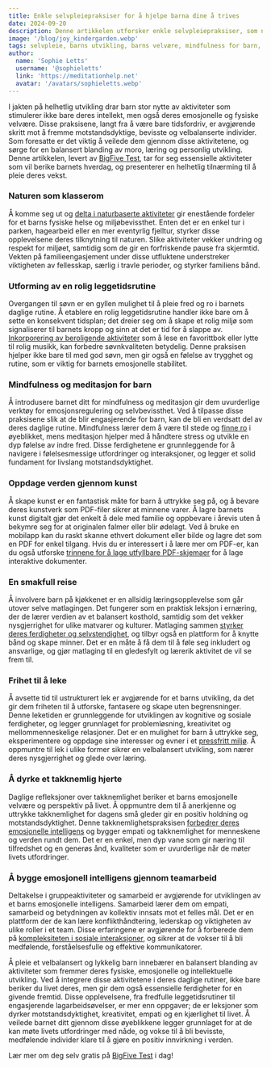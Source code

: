 ```yaml
---
title: Enkle selvpleiepraksiser for å hjelpe barna dine å trives
date: 2024-09-20
description: Denne artikkelen utforsker enkle selvpleiepraksiser, som naturaktiviteter, mindfulness og kreativ lek, som fremmer barns fysiske, emosjonelle og intellektuelle vekst, og styrker motstandsdyktighet, kreativitet og empati.
image: '/blog/joy_kindergarden.webp'
tags: selvpleie, barns utvikling, barns velvære, mindfulness for barn, emosjonell vekst, fysisk helse, leggetidsrutiner, naturaktiviteter, ustrukturert lek, takknemlighetspraksis, samarbeid for barn, kreativt uttrykk, matlaging med barn, helhetlig barneutvikling, foreldretips, BigFive Test
author:
  name: 'Sophie Letts'
  username: '@sophieletts'
  link: 'https://meditationhelp.net'
  avatar: '/avatars/sophieletts.webp'
---
```


I jakten på helhetlig utvikling drar barn stor nytte av aktiviteter som stimulerer ikke bare deres intellekt, men også deres emosjonelle og fysiske velvære. Disse praksisene, langt fra å være bare tidsfordriv, er avgjørende skritt mot å fremme motstandsdyktige, bevisste og velbalanserte individer. Som foresatte er det viktig å veilede dem gjennom disse aktivitetene, og sørge for en balansert blanding av moro, læring og personlig utvikling. Denne artikkelen, levert av [BigFive Test](https://bigfive-test.com), tar for seg essensielle aktiviteter som vil berike barnets hverdag, og presenterer en helhetlig tilnærming til å pleie deres vekst.

### Naturen som klasserom

Å komme seg ut og [delta i naturbaserte aktiviteter](https://www.visitnorway.com/things-to-do/release-the-kids/) gir enestående fordeler for et barns fysiske helse og miljøbevissthet. Enten det er en enkel tur i parken, hagearbeid eller en mer eventyrlig fjelltur, styrker disse opplevelsene deres tilknytning til naturen. Slike aktiviteter vekker undring og respekt for miljøet, samtidig som de gir en forfriskende pause fra skjermtid. Vekten på familieengasjement under disse utfluktene understreker viktigheten av fellesskap, særlig i travle perioder, og styrker familiens bånd.

### Utforming av en rolig leggetidsrutine

Overgangen til søvn er en gyllen mulighet til å pleie fred og ro i barnets daglige rutine. Å etablere en rolig leggetidsrutine handler ikke bare om å sette en konsekvent tidsplan; det dreier seg om å skape et rolig miljø som signaliserer til barnets kropp og sinn at det er tid for å slappe av. [Inkorporering av beroligende aktiviteter](https://www.parents.com/bedtime-routine-children-8661139) som å lese en favorittbok eller lytte til rolig musikk, kan forbedre søvnkvaliteten betydelig. Denne praksisen hjelper ikke bare til med god søvn, men gir også en følelse av trygghet og rutine, som er viktig for barnets emosjonelle stabilitet.

### Mindfulness og meditasjon for barn

Å introdusere barnet ditt for mindfulness og meditasjon gir dem uvurderlige verktøy for emosjonsregulering og selvbevissthet. Ved å tilpasse disse praksisene slik at de blir engasjerende for barn, kan de bli en verdsatt del av deres daglige rutine. Mindfulness lærer dem å være til stede og [finne ro](https://www.calm.com/blog/meditation-for-kids) i øyeblikket, mens meditasjon hjelper med å håndtere stress og utvikle en dyp følelse av indre fred. Disse ferdighetene er grunnleggende for å navigere i følelsesmessige utfordringer og interaksjoner, og legger et solid fundament for livslang motstandsdyktighet.

### Oppdage verden gjennom kunst

Å skape kunst er en fantastisk måte for barn å uttrykke seg på, og å bevare deres kunstverk som PDF-filer sikrer at minnene varer. Å lagre barnets kunst digitalt gjør det enkelt å dele med familie og oppbevare i årevis uten å bekymre seg for at originalen falmer eller blir ødelagt. Ved å bruke en mobilapp kan du raskt skanne ethvert dokument eller bilde og lagre det som en PDF for enkel tilgang. Hvis du er interessert i å lære mer om PDF-er, kan du også utforske [trinnene for å lage utfyllbare PDF-skjemaer](https://www.adobe.com/acrobat/resources/how-to-create-fillable-pdf.html) for å lage interaktive dokumenter.

### En smakfull reise

Å involvere barn på kjøkkenet er en allsidig læringsopplevelse som går utover selve matlagingen. Det fungerer som en praktisk leksjon i ernæring, der de lærer verdien av et balansert kosthold, samtidig som det vekker nysgjerrighet for ulike matvarer og kulturer. Matlaging sammen [styrker deres ferdigheter og selvstendighet](https://nlsnorwegian.no/learning-through-cooking-norwegian-recipes-and-culinary-terms/), og tilbyr også en plattform for å knytte bånd og skape minner. Det er en måte å få dem til å føle seg inkludert og ansvarlige, og gjør matlaging til en gledesfylt og lærerik aktivitet de vil se frem til.

### Frihet til å leke

Å avsette tid til ustrukturert lek er avgjørende for et barns utvikling, da det gir dem friheten til å utforske, fantasere og skape uten begrensninger. Denne leketiden er grunnleggende for utviklingen av kognitive og sosiale ferdigheter, og legger grunnlaget for problemløsning, kreativitet og mellommenneskelige relasjoner. Det er en mulighet for barn å uttrykke seg, eksperimentere og oppdage sine interesser og evner i et [pressfritt miljø](https://www.researchgate.net/publication/331499838_Children's_play_well-being_and_involvement_how_children_play_indoors_and_outdoors_in_Norwegian_early_childhood_education_and_care_institutions). Å oppmuntre til lek i ulike former sikrer en velbalansert utvikling, som nærer deres nysgjerrighet og glede over læring.

### Å dyrke et takknemlig hjerte

Daglige refleksjoner over takknemlighet beriker et barns emosjonelle velvære og perspektiv på livet. Å oppmuntre dem til å anerkjenne og uttrykke takknemlighet for dagens små gleder gir en positiv holdning og motstandsdyktighet. Denne takknemlighetspraksisen [forbedrer deres emosjonelle intelligens](https://www.verywellmind.com/how-to-teach-children-gratitude-4782154) og bygger empati og takknemlighet for menneskene og verden rundt dem. Det er en enkel, men dyp vane som gir næring til tilfredshet og en generøs ånd, kvaliteter som er uvurderlige når de møter livets utfordringer.

### Å bygge emosjonell intelligens gjennom teamarbeid

Deltakelse i gruppeaktiviteter og samarbeid er avgjørende for utviklingen av et barns emosjonelle intelligens. Samarbeid lærer dem om empati, samarbeid og betydningen av kollektiv innsats mot et felles mål. Det er en plattform der de kan lære konflikthåndtering, lederskap og viktigheten av ulike roller i et team. Disse erfaringene er avgjørende for å forberede dem på [kompleksiteten i sosiale interaksjoner](https://educationendowmentfoundation.org.uk/education-evidence/teaching-learning-toolkit/collaborative-learning-approaches), og sikrer at de vokser til å bli medfølende, forståelsesfulle og effektive kommunikatorer.

Å pleie et velbalansert og lykkelig barn innebærer en balansert blanding av aktiviteter som fremmer deres fysiske, emosjonelle og intellektuelle utvikling. Ved å integrere disse aktivitetene i deres daglige rutiner, ikke bare beriker du livet deres, men gir dem også essensielle ferdigheter for en givende fremtid. Disse opplevelsene, fra fredfulle leggetidsrutiner til engasjerende lagarbeidsøvelser, er mer enn oppgaver; de er leksjoner som dyrker motstandsdyktighet, kreativitet, empati og en kjærlighet til livet. Å veilede barnet ditt gjennom disse øyeblikkene legger grunnlaget for at de kan møte livets utfordringer med nåde, og vokse til å bli bevisste, medfølende individer klare til å gjøre en positiv innvirkning i verden.

Lær mer om deg selv gratis på [BigFive Test](https://bigfive-test.com) i dag!
